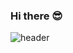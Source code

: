 ### Hi there 😎
![header](https://capsule-render.vercel.app/api?type=cylinder&color=auto&height=300&section=header&text=Lee%20Hyun%20Seung&fontSize=30&descSize=30&animation=fadeIn)
<!--
**gesal03/gesal03** is a ✨ _special_ ✨ repository because its `README.md` (this file) appears on your GitHub profile.

Here are some ideas to get you started:

- 🔭 I’m currently working on ...
- 🌱 I’m currently learning ...
- 👯 I’m looking to collaborate on ...
- 🤔 I’m looking for help with ...
- 💬 Ask me about ...
- 📫 How to reach me: ...
- 😄 Pronouns: ...
- ⚡ Fun fact: ...
-->
